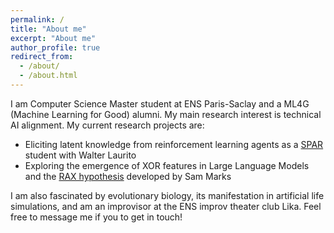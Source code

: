 ```yaml
---
permalink: /
title: "About me"
excerpt: "About me"
author_profile: true
redirect_from: 
  - /about/
  - /about.html
---
```


I am Computer Science Master student at ENS Paris-Saclay and a ML4G (Machine Learning for Good) alumni. My main research interest is technical AI alignment. My current research projects are:
- Eliciting latent knowledge from reinforcement learning agents as a [SPAR](https://berkeleyaisafety.com/spar) student with Walter Laurito
- Exploring the emergence of XOR features in Large Language Models and the [RAX hypothesis](https://www.alignmentforum.org/posts/hjJXCn9GsskysDceS/what-s-up-with-llms-representing-xors-of-arbitrary-features) developed by Sam Marks 

I am also fascinated by evolutionary biology, its manifestation in artificial life simulations, and am an improvisor at the ENS improv theater club Lika. Feel free to message me if you to get in touch!